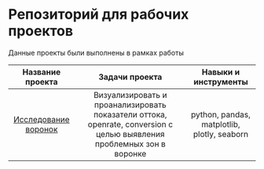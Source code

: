 # Репозиторий для рабочих проектов

Данные проекты были выполнены в рамках работы


| Название проекта | Задачи проекта | Навыки и инструменты |
| :--------------------: | :---------------------: |:---------------------------:|
| [Исследование воронок](https://github.com/OlegPanin1/work_projects/tree/main/Исследование%20воронок%20в%20Senler)| Визуализировать и проанализировать показатели оттока, openrate, conversion с целью выявления проблемных зон в воронке | python, pandas, matplotlib, plotly, seaborn|

